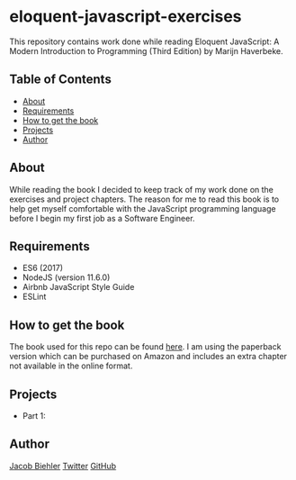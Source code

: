 # eloquent-javascript-exercises

This repository contains work done while reading Eloquent JavaScript: A Modern Introduction to Programming (Third Edition) by Marijn Haverbeke.

## Table of Contents

* [About](#about)
* [Requirements](#requirements)
* [How to get the book](#how)
* [Projects](#projects)
* [Author](#author)

## About

While reading the book I decided to keep track of my work done on the exercises and project chapters. The reason for me to read this book is to help get myself comfortable with the JavaScript programming language before I begin my first job as a Software Engineer.

## Requirements

* ES6 (2017)
* NodeJS (version 11.6.0)
* Airbnb JavaScript Style Guide
* ESLint

## How to get the book

The book used for this repo can be found [here](https://eloquentjavascript.net/). I am using the paperback version which can be purchased on Amazon and includes an extra chapter not available in the online format.

## Projects

* Part 1:

## Author

[Jacob Biehler](https://www.linkedin.com/in/jacob-biehler-475573139/)
[Twitter](https://twitter.com/Biehlerj)
[GitHub](https://github.com/biehlerj)
